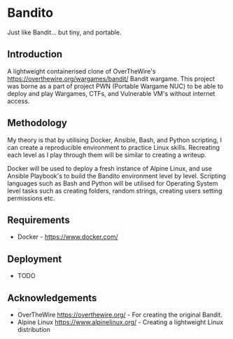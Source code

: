 # Bandito
Just like Bandit... but tiny, and portable.

## Introduction
A lightweight containerised clone of OverTheWire's https://overthewire.org/wargames/bandit/ Bandit wargame. This project was borne as a part of project PWN (Portable Wargame NUC) to be able to deploy and play Wargames, CTFs, and Vulnerable VM's without internet access.

## Methodology
My theory is that by utilising Docker, Ansible, Bash, and Python scripting, I can create a reproducible environment to practice Linux skills.
Recreating each level as I play through them will be similar to creating a writeup.

Docker will be used to deploy a fresh instance of Alpine Linux, and use Ansible Playbook's to build the Bandito environment level by level. Scripting languages such as Bash and Python will be utilised for Operating System level tasks such as creating folders, random strings, creating users setting permissions etc.

## Requirements
- Docker - https://www.docker.com/

## Deployment
- TODO

## Acknowledgements
- OverTheWire https://overthewire.org/ - For creating the original Bandit.
- Alpine Linux https://www.alpinelinux.org/ - Creating a lightweight Linux distribution

